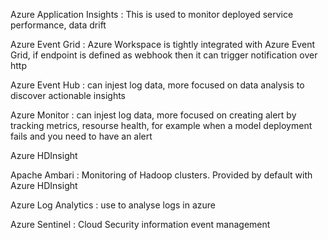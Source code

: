 Azure Application Insights : This is used to monitor deployed service performance, data drift

Azure Event Grid : Azure Workspace is tightly integrated with Azure Event Grid, if endpoint is defined as webhook then it can trigger notification over http

Azure Event Hub : can injest log data, more focused on data analysis to discover actionable insights

Azure Monitor : can injest log data, more focused on creating alert by tracking metrics, resourse health, for example when a model deployment fails and you need to have an alert 


Azure HDInsight

Apache Ambari : Monitoring of Hadoop clusters. Provided by default with Azure HDInsight

Azure Log Analytics : use to analyse logs in azure

Azure Sentinel : Cloud Security information event management
